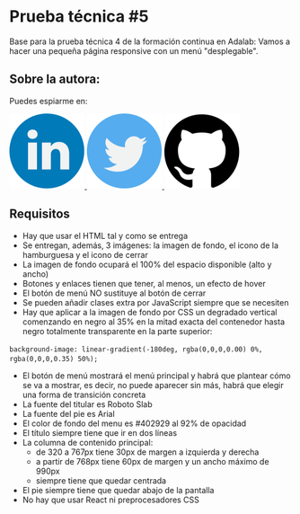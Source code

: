# Prueba técnica #5

Base para la prueba técnica 4 de la formación continua en Adalab:
Vamos a hacer una pequeña página responsive con un menú "desplegable".



## Sobre la autora:

Puedes espiarme en:

<a href="https://www.linkedin.com/in/loretovaquerofontenla/">
  <img src="images/linkedin.svg" alt="linkedin">
</a>
<a href="https://twitter.com/">
  <img src="images/twitter.svg" alt="twitter">
</a>
<a href="https://github.com/VaqueroFontenla">
  <img src="images/github.svg" alt="github">
</a>


## Requisitos

- Hay que usar el HTML tal y como se entrega
- Se entregan, además, 3 imágenes: la imagen de fondo, el icono de la hamburguesa y el icono de cerrar
- La imagen de fondo ocupará el 100% del espacio disponible (alto y ancho)
- Botones y enlaces tienen que tener, al menos, un efecto de hover
- El botón de menú NO sustituye al botón de cerrar
- Se pueden añadir clases extra por JavaScript siempre que se necesiten
- Hay que aplicar a la imagen de fondo por CSS un degradado vertical comenzando en negro al 35% en la mitad exacta del contenedor hasta negro totalmente transparente en la parte superior:

 `background-image: linear-gradient(-180deg, rgba(0,0,0,0.00) 0%, rgba(0,0,0,0.35) 50%);`
- El botón de menú mostrará el menú principal y habrá que plantear cómo se va a mostrar, es decir, no puede aparecer sin más, habrá que elegir una forma de transición concreta
- La fuente del titular es Roboto Slab
- La fuente del pie es Arial
- El color de fondo del menu es #402929 al 92% de opacidad
- El título siempre tiene que ir en dos líneas
- La columna de contenido principal:
  - de 320 a 767px tiene 30px de margen a izquierda y derecha
  - a partir de 768px tiene 60px de margen y un ancho máximo de 990px
  - siempre tiene que quedar centrada
- El pie siempre tiene que quedar abajo de la pantalla
- No hay que usar React ni preprocesadores CSS
